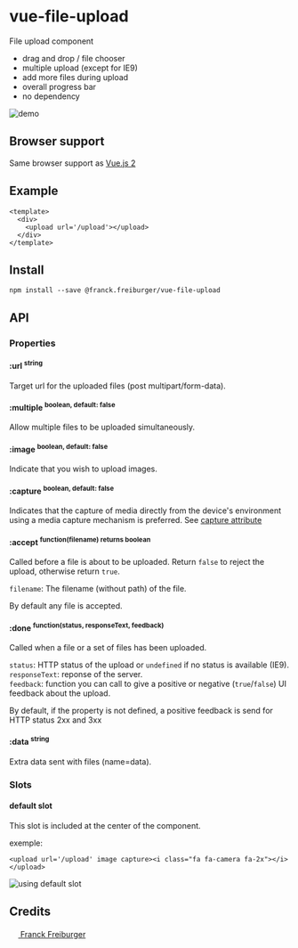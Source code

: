 # vue-file-upload
File upload component

* drag and drop / file chooser
* multiple upload (except for IE9)
* add more files during upload
* overall progress bar
* no dependency

![demo](https://cloud.githubusercontent.com/assets/25509586/25576519/15bbca56-2e60-11e7-84ac-691f5be31de4.gif)


## Browser support
Same browser support as [Vue.js 2](https://github.com/vuejs/vue/blob/dev/README.md)


## Example
```
<template>
  <div>
    <upload url='/upload'></upload>
  </div>
</template>
```

## Install
```
npm install --save @franck.freiburger/vue-file-upload
```

## API

### Properties

#### :url <sup>string<sup>

Target url for the uploaded files (post multipart/form-data).


#### :multiple <sup>boolean, default: false<sup>

Allow multiple files to be uploaded simultaneously.


#### :image <sup>boolean, default: false<sup>

Indicate that you wish to upload images.


#### :capture <sup>boolean, default: false<sup>

Indicates that the capture of media directly from the device's environment using a media capture mechanism is preferred.
See [capture attribute](https://www.w3.org/TR/html-media-capture/#the-capture-attribute)


#### :accept <sup>function(filename) returns boolean<sup>

Called before a file is about to be uploaded. Return `false` to reject the upload, otherwise return `true`.
  
`filename`: The filename (without path) of the file.  

By default any file is accepted.


#### :done <sup>function(status, responseText, feedback)<sup>

Called when a file or a set of files has been uploaded.
  
`status`: HTTP status of the upload or `undefined` if no status is available (IE9).  
`responseText`: reponse of the server.  
`feedback`: function you can call to give a positive or negative (`true`/`false`) UI feedback about the upload.  

By default, if the property is not defined, a positive feedback is send for HTTP status 2xx and 3xx


#### :data <sup>string<sup>

Extra data sent with files (name=data).


### Slots

#### default slot

This slot is included at the center of the component.
  
exemple:
```
<upload url='/upload' image capture><i class="fa fa-camera fa-2x"></i></upload>
```
![using default slot](https://cloud.githubusercontent.com/assets/25509586/25568109/39c755a0-2dfc-11e7-8bae-3a3be2e483ac.png)


## Credits
[<img src="https://www.franck-freiburger.com/FF.png" width="16"> Franck Freiburger](https://www.franck-freiburger.com)
